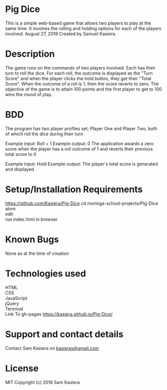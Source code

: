 # Pig Dice

This is a simple web-based game that allows two players to play at the same time. It involves the rolling and holding options for each of the players involved.
August 27, 2018
Created by Samuel Kasiera.

# Description
The game runs on the commands of two players involved. Each has their turn to roll the dice. For each roll, the outcome is displayed as the "Turn Score" and when the player clicks the hold button, they get their "Total Score". When the outcome of a roll is 1, then the score reverts to zero. The objective of the game is to attain 100 points and the first player to get to 100 wins the round of play.

# BDD
The program has two player profiles set; Player One and Player Two, both of which roll the dice during their turn


Example input: Roll = 1
Example output: 0
The application awards a zero score when the player has a roll outcome of 1 and reverts their previous total score to 0

Example input: Hold
Example output: The player's total score is generated and displayed



# Setup/Installation Requirements
https://github.com/Kasiera/Pig-Dice
cd moringa-school-projects/Pig-Dice<br>
atom<br>
edit<br>
run index.html in browser<br>

# Known Bugs
None as at the time of creation

# Technologies used
HTML<br>
CSS<br>
JavaScript<br>
jQuery<br>
Terminal<br>
Link To gh-pages
https://kasiera.github.io/Pig-Dice/

# Support and contact details
Contact Sam Kasiera on kasieras@gmail.com

# License
MIT Copyright (c) 2018 Sam Kasiera
